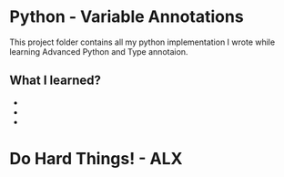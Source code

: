 # Python - Variable Annotations

This project folder contains all my python implementation I wrote while learning Advanced Python and Type annotaion.

## What I learned?
-
-
-

# Do Hard Things! - ALX